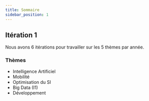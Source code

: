```yaml
---
title: Sommaire
sidebar_position: 1
---
```


## Itération 1

Nous avons 6 itérations pour travailler sur les 5 thèmes par année.

### Thèmes
 - Intelligence Artificiel
 - Mobilité
 - Optimisation du SI
 - Big Data (I1)
 - Développement